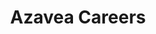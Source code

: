 ---
layout: project
title: "Azavea Careers"
featured-img: /azavea-careers/featured-image.jpg
featured-alt: 
featured-style: laptop
excerpt: Website design and photoshoot art direction for a revamped careers site.
---